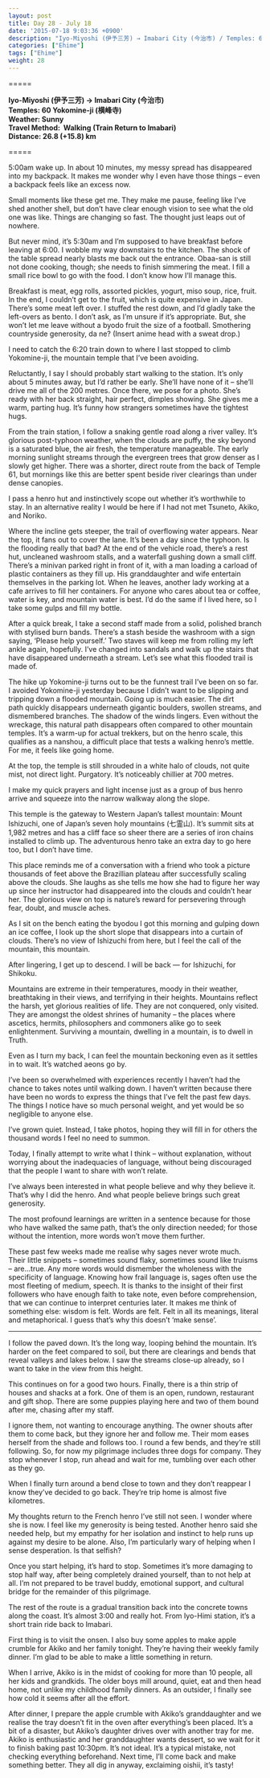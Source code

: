 ```yaml
---
layout: post
title: Day 28 - July 18
date: '2015-07-18 9:03:36 +0900'
description: "Iyo-Miyoshi (伊予三芳) → Imabari City (今治市) / Temples: 60 Yokomine-ji (横峰寺)"
categories: ["Ehime"]
tags: ["Ehime"]
weight: 28
---
```

=====

**Iyo-Miyoshi (伊予三芳) → Imabari City (今治市)**  
**Temples: 60 Yokomine-ji (横峰寺)**  
**Weather: Sunny**  
**Travel Method:  Walking (Train Return to Imabari)**  
**Distance: 26.8 (+15.8) km**

=====

5:00am wake up. In about 10 minutes, my messy spread has disappeared into my backpack. It makes me wonder why I even have those things – even a backpack feels like an excess now. 

Small moments like these get me. They make me pause, feeling like I’ve shed another shell, but don’t have clear enough vision to see what the old one was like. Things are changing so fast. The thought just leaps out of nowhere.

But never mind, it’s 5:30am and I’m supposed to have breakfast before leaving at 6:00. I wobble my way downstairs to the kitchen. The shock of the table spread nearly blasts me back out the entrance. Obaa-san is still not done cooking, though; she needs to finish simmering the meat. I fill a small rice bowl to go with the food. I don’t know how I’ll manage this.

Breakfast is meat, egg rolls, assorted pickles, yogurt, miso soup, rice, fruit. In the end, I couldn’t get to the fruit, which is quite expensive in Japan. There’s some meat left over. I stuffed the rest down, and I’d gladly take the left-overs as bento. I don’t ask, as I’m unsure if it’s appropriate. But, she won’t let me leave without a byodo fruit the size of a football. Smothering countryside generosity, da ne? (Insert anime head with a sweat drop.)

I need to catch the 6:20 train down to where I last stopped to climb Yokomine-ji, the mountain temple that I’ve been avoiding.

Reluctantly, I say I should probably start walking to the station. It’s only about 5 minutes away, but I’d rather be early. She’ll have none of it – she’ll drive me all of the 200 metres. Once there, we pose for a photo. She’s ready with her back straight, hair perfect, dimples showing. She gives me a warm, parting hug. It’s funny how strangers sometimes have the tightest hugs.

From the train station, I follow a snaking gentle road along a river valley. It’s glorious post-typhoon weather, when the clouds are puffy, the sky beyond is a saturated blue, the air fresh, the temperature manageable. The early morning sunlight streams through the evergreen trees that grow denser as I slowly get higher. There was a shorter, direct route from the back of Temple 61, but mornings like this are better spent beside river clearings than under dense canopies.

I pass a henro hut and instinctively scope out whether it’s worthwhile to stay. In an alternative reality I would be here if I had not met Tsuneto, Akiko, and Noriko.

Where the incline gets steeper, the trail of overflowing water appears. Near the top, it fans out to cover the lane. It’s been a day since the typhoon. Is the flooding really that bad? At the end of the vehicle road, there’s a rest hut, uncleaned washroom stalls, and a waterfall gushing down a small cliff. There’s a minivan parked right in front of it, with a man loading a carload of plastic containers as they fill up. His granddaughter and wife entertain themselves in the parking lot. When he leaves, another lady working at a cafe arrives to fill her containers. For anyone who cares about tea or coffee, water is key, and mountain water is best. I’d do the same if I lived here, so I take some gulps and fill my bottle. 

After a quick break, I take a second staff made from a solid, polished branch with stylised burn bands. There’s a stash beside the washroom with a sign saying, ‘Please help yourself.’ Two staves will keep me from rolling my left ankle again, hopefully. I’ve changed into sandals and walk up the stairs that have disappeared underneath a stream. Let’s see what this flooded trail is made of.

The hike up Yokomine-ji turns out to be the funnest trail I’ve been on so far. I avoided Yokomine-ji yesterday because I didn’t want to be slipping and tripping down a flooded mountain. Going up is much easier. The dirt path quickly disappears underneath gigantic boulders, swollen streams, and dismembered branches. The shadow of the winds lingers. Even without the wreckage, this natural path disappears often compared to other mountain temples. It’s a warm-up for actual trekkers, but on the henro scale, this qualifies as a nanshou, a difficult place that tests a walking henro’s mettle. For me, it feels like going home.

At the top, the temple is still shrouded in a white halo of clouds, not quite mist, not direct light. Purgatory. It’s noticeably chillier at 700 metres.

I make my quick prayers and light incense just as a group of bus henro arrive and squeeze into the narrow walkway along the slope. 

This temple is the gateway to Western Japan’s tallest mountain: Mount Ishizuchi, one of Japan’s seven holy mountains (七霊山). It’s summit sits at 1,982 metres and has a cliff face so sheer there are a series of iron chains installed to climb up. The adventurous henro take an extra day to go here too, but I don’t have time. 

This place reminds me of a conversation with a friend who took a picture thousands of feet above the Brazillian plateau after successfully scaling above the clouds. She laughs as she tells me how she had to figure her way up since her instructor had disappeared into the clouds and couldn’t hear her. The glorious view on top is nature’s reward for persevering through fear, doubt, and muscle aches. 

As I sit on the bench eating the byodou I got this morning and gulping down an ice coffee, I look up the short slope that disappears into a curtain of clouds. There’s no view of Ishizuchi from here, but I feel the call of the mountain, this mountain.

After lingering, I get up to descend. I will be back — for Ishizuchi, for Shikoku.

Mountains are extreme in their temperatures, moody in their weather, breathtaking in their views, and terrifying in their heights. Mountains reflect the harsh, yet glorious realities of life. They are not conquered, only visited. They are amongst the oldest shrines of humanity – the places where ascetics, hermits, philosophers and commoners alike go to seek enlightenment. Surviving a mountain, dwelling in a mountain, is to dwell in Truth. 

Even as I turn my back, I can feel the mountain beckoning even as it settles in to wait. It’s watched aeons go by.

I’ve been so overwhelmed with experiences recently I haven’t had the chance to takes notes until walking down. I haven’t written because there have been no words to express the things that I’ve felt the past few days. The things I notice have so much personal weight, and yet would be so negligible to anyone else.

I’ve grown quiet. Instead, I take photos, hoping they will fill in for others the thousand words I feel no need to summon.

Today, I finally attempt to write what I think – without explanation, without worrying about the inadequacies of language, without being discouraged that the people I want to share with won’t relate.

I’ve always been interested in what people believe and why they believe it. That’s why I did the henro. And what people believe brings such great generosity.

The most profound learnings are written in a sentence because for those who have walked the same path, that’s the only direction needed; for those without the intention, more words won’t move them further.

These past few weeks made me realise why sages never wrote much. Their little snippets – sometimes sound flaky, sometimes sound like truisms – are…true. Any more words would dismember the wholeness with the specificity of language. Knowing how frail language is, sages often use the most fleeting of medium, speech. It is thanks to the insight of their first followers who have enough faith to take note, even before comprehension, that we can continue to interpret centuries later. It makes me think of something else: wisdom is felt. Words are felt. Felt in all its meanings, literal and metaphorical. I guess that’s why this doesn’t ‘make sense’. 

***

I follow the paved down. It’s the long way, looping behind the mountain. It’s harder on the feet compared to soil, but there are clearings and bends that reveal valleys and lakes below. I saw the streams close-up already, so I want to take in the view from this height.

This continues on for a good two hours. Finally, there is a thin strip of houses and shacks at a fork. One of them is an open, rundown, restaurant and gift shop. There are some puppies playing here and two of them bound after me, chasing after my staff.

I ignore them, not wanting to encourage anything. The owner shouts after them to come back, but they ignore her and follow me. Their mom eases herself from the shade and follows too. I round a few bends, and they’re still following. So, for now my pilgrimage includes three dogs for company. They stop whenever I stop, run ahead and wait for me, tumbling over each other as they go.

When I finally turn around a bend close to town and they don’t reappear I know they’ve decided to go back. They’re trip home is almost five kilometres.

My thoughts return to the French henro I’ve still not seen. I wonder where she is now. I feel like my generosity is being tested. Another henro said she needed help, but my empathy for her isolation and instinct to help runs up against my desire to be alone. Also, I’m particularly wary of helping when I sense desperation. Is that selfish?

Once you start helping, it’s hard to stop. Sometimes it’s more damaging to stop half way, after being completely drained yourself, than to not help at all. I’m not prepared to be travel buddy, emotional support, and cultural bridge for the remainder of this pilgrimage. 

The rest of the route is a gradual transition back into the concrete towns along the coast. It’s almost 3:00 and really hot. From Iyo-Himi station, it’s a short train ride back to Imabari.

First thing is to visit the onsen. I also buy some apples to make apple crumble for Akiko and her family tonight. They’re having their weekly family dinner. I’m glad to be able to make a little something in return.

When I arrive, Akiko is in the midst of cooking for more than 10 people, all her kids and grandkids. The older boys mill around, quiet, eat and then head home, not unlike my childhood family dinners. As an outsider, I finally see how cold it seems after all the effort.

After dinner, I prepare the apple crumble with Akiko’s granddaughter and we realise the tray doesn’t fit in the oven after everything’s been placed. It’s a bit of a disaster, but Akiko’s daughter drives over with another tray for me. Akiko is enthusiastic and her granddaughter wants dessert, so we wait for it to finish baking past 10:30pm. It’s not ideal. It’s a typical mistake, not checking everything beforehand. Next time, I’ll come back and make something better. They all dig in anyway, exclaiming oishii, it’s tasty! 